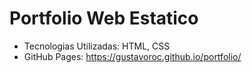 # Portfolio Web Estatico
  - Tecnologias Utilizadas: HTML, CSS
  - GitHub Pages: https://gustavoroc.github.io/portfolio/
